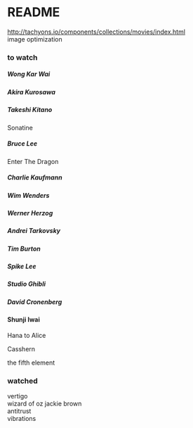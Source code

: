 # README  

http://tachyons.io/components/collections/movies/index.html  
image optimization

### to watch  


##### Wong Kar Wai

##### Akira Kurosawa  

##### Takeshi Kitano

Sonatine  

##### Bruce Lee  

Enter The Dragon

##### Charlie Kaufmann  

##### Wim Wenders

##### Werner Herzog 

##### Andrei Tarkovsky  

##### Tim Burton  

##### Spike Lee  

##### Studio Ghibli

##### David Cronenberg

#### Shunji Iwai

Hana to Alice  

Casshern

the fifth element

### watched  

vertigo  
wizard of oz 
jackie brown  
antitrust  
vibrations  


